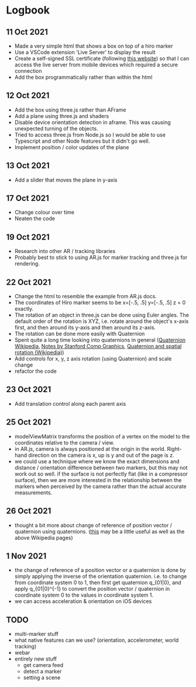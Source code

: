 # Logbook

## 11 Oct 2021
- Made a very simple html that shows a box on top of a hiro marker
- Use a VSCode extension 'Live Server' to display the result
- Create a self-signed SSL certificate (following [this website](https://www.akadia.com/services/ssh_test_certificate.html)) so that I can access the live server from mobile devices which required a secure connection
- Add the box programmatically rather than within the html

## 12 Oct 2021
- Add the box using three.js rather than AFrame
- Add a plane using three.js and shaders
- Disable device orientation detection in aframe. This was causing unexpected turning of the objects.
- Tried to access three.js from Node.js so I would be able to use Typescript and other Node features but it didn't go well.
- Implement position / color updates of the plane

## 13 Oct 2021
- Add a slider that moves the plane in y-axis

## 17 Oct 2021
- Change colour over time
- Neaten the code

## 19 Oct 2021
- Research into other AR / tracking libraries
- Probably best to stick to using AR.js for marker tracking and three.js for rendering.

## 22 Oct 2021
- Change the html to resemble the example from AR.js docs.
- The coordinates of Hiro marker seems to be x=[-.5, .5] y=[-.5, .5] z = 0 exactly.
- The rotation of an object in three.js can be done using Euler angles. The default order of the rotation is XYZ, i.e. rotate around the object's x-axis first, and then around its y-axis and then around its z-axis.
- The rotation can be done more easily with Quaternion
- Spent quite a long time looking into quaternions in general ([Quaternion Wikipedia](https://en.wikipedia.org/wiki/Quaternion), [Notes by Stanford Comp Graphics](https://graphics.stanford.edu/courses/cs348a-17-winter/Papers/quaternion.pdf), [Quaternion and spatial rotation (Wikipedia)](https://en.wikipedia.org/wiki/Quaternions_and_spatial_rotation))
- Add controls for x, y, z axis rotation (using Quaternion) and scale change
- refactor the code

## 23 Oct 2021
- Add translation control along each parent axis

## 25 Oct 2021
- modelViewMatrix transforms the position of a vertex on the model to the coordinates relative to the camera / view.
- in AR.js, camera is always positioned at the origin in the world. Right-hand direction on the camera is x, up is y and out of the page is z.
- we could use a technique where we know the exact dimensions and distance / orientation difference between two markers, but this may not work out so well. if the surface is not perfectly flat (like in a compressor surface), then we are more interested in the relationship between the markers when perceived by the camera rather than the actual accurate measurements.

## 26 Oct 2021
- thought a bit more about change of reference of position vector / quaternion using quaternions. ([this](https://stackoverflow.com/questions/18818102/convert-quaternion-representing-rotation-from-one-coordinate-system-to-another) may be a little useful as well as the above Wikipedia pages)

## 1 Nov 2021
- the change of reference of a position vector or a quaternion is done by simply applying the inverse of the orientation quaternion. i.e. to change from coordinate system 0 to 1, then first get quaternion q_{01|0}, and apply q_{01|0}^{-1} to convert the position vector / quaternion in coordinate system 0 to the values in coordinate system 1.
- we can access acceleration & orientation on iOS devices

## TODO
- multi-marker stuff
- what native features can we use? (orientation, accelerometer, world tracking)
- webar
- entirely new stuff
	 - get camera feed
	 - detect a marker
	 - setting a scene